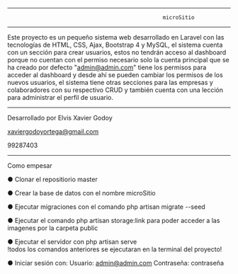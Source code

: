 ********************************************************************************************************************
                                                     microSitio 
********************************************************************************************************************

Este proyecto es un pequeño sistema web desarrollado en Laravel con las tecnologías de HTML, CSS, Ajax, Bootstrap 4 y MySQL, el sistema cuenta con un sección para crear usuarios, estos no tendrán acceso al dashboard porque no cuentan con el permiso necesario solo la cuenta principal que se ha creado por defecto "admin@admin.com" tiene los permisos para acceder al dashboard y desde ahí se pueden cambiar los permisos de los nuevos usuarios, el sistema tiene otras secciones para las empresas y colaboradores con su respectivo CRUD y también cuenta con una lección para administrar el perfil de usuario.

********************************************************************************************************************

Desarrollado por
Elvis Xavier Godoy

xaviergodoyortega@gmail.com

99287403

********************************************************************************************************************

Como empesar

● Clonar el repositiorio master

● Crear la base de datos con el nombre microSitio

● Ejecutar migraciones con el comando php artisan migrate --seed

● Ejecutar el comando php artisan storage:link para poder acceder a las imagenes por la carpeta public

● Ejecutar el servidor con php artisan serve                                                      
        !todos los comandos anteriores se ejecutaran en la terminal del proyecto!

● Iniciar sesión con:
Usuario: admin@admin.com
Contraseña: contraseña

